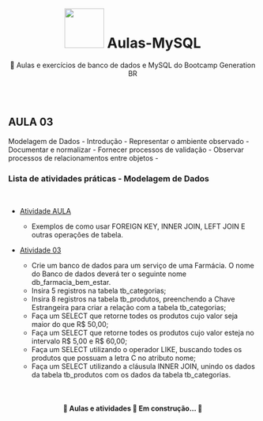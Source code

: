 <h1 align="center">
 <img src="https://i.gifer.com/origin/4c/4ced19632c5a410e3319d159e160bb30.gif" width="80"> Aulas-MySQL
</h1>

<p align="center"> 📁 Aulas e exercícios de banco de dados e MySQL do Bootcamp Generation BR </p>
<br>
<br>


<h2> AULA 03</h2>
Modelagem de Dados - Introdução
- Representar o ambiente observado
- Documentar e normalizar
- Fornecer processos de validação
- Observar processos de relacionamentos entre objetos
- 
<h3> Lista de atividades práticas - Modelagem de Dados </h3>
<br>
<!--ts-->
   
   * [Atividade AULA](https://github.com/JonathanBrasil/Aulas-MySQL/blob/main/Aula%2003/Aula%2003.sql)
      * Exemplos de como usar FOREIGN KEY,  INNER JOIN, LEFT JOIN E outras operações de tabela. 
	
* [Atividade 03](https://github.com/JonathanBrasil/Aulas-MySQL/tree/main/Aula%2003)
    
    * Crie um banco de dados para um serviço de uma Farmácia. O nome do Banco de dados deverá ter o seguinte nome db_farmacia_bem_estar.
    * Insira 5 registros na tabela tb_categorias; 
    * Insira 8 registros na tabela tb_produtos, preenchendo a Chave Estrangeira para criar a relação com a tabela tb_categorias; 
    * Faça um SELECT que retorne todes os produtos cujo valor seja maior do que R$ 50,00; 
    * Faça um SELECT que retorne todes os produtos cujo valor esteja no intervalo R$ 5,00 e R$ 60,00;
    * Faça um SELECT utilizando o operador LIKE, buscando todes os produtos que possuam a letra C no atributo nome;
    * Faça um SELECT utilizando a cláusula INNER JOIN, unindo os dados da tabela tb_produtos com os dados da tabela tb_categorias.
     	
	
	
	 
	 
	

          
 
<!--te-->
<br>


<h4 align="center"> 
	🚧  Aulas e atividades 🚀 Em construção...  🚧
</h4>
